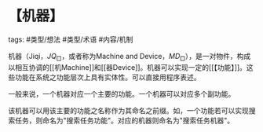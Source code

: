 # 【机器】



tags: #类型/想法 #类型/术语 #内容/机制 



机器（Jiqi，$JQ_{\Box}$，或者称为Machine and Device，$MD_\Box$），是一对物件，构成以相互协调的[[机Machine]]和[[器Device]]。机器可以实现一定的[[【功能】]]。这些功能在系统之功能层次上具有实体性。可以直接用程序表述。

一般来说，一个机器对应一个主要的功能。一个机器可以对应多个副功能。

该机器可以用该主要的功能之名称作为其命名之前缀。如，一个功能若可以实现搜索任务，则命名为"搜索任务功能"。对应的机器则命名为"搜索任务机器"。